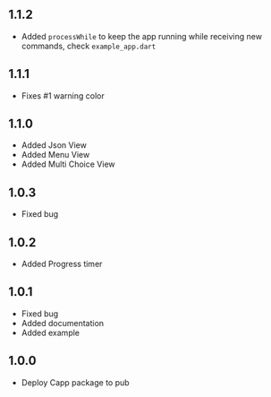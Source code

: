## 1.1.2
- Added `processWhile` to keep the app running while receiving new commands, check `example_app.dart`

## 1.1.1
- Fixes #1 warning color

## 1.1.0
- Added Json View
- Added Menu View
- Added Multi Choice View

## 1.0.3
- Fixed bug

## 1.0.2
- Added Progress timer

## 1.0.1
- Fixed bug
- Added documentation
- Added example

## 1.0.0
- Deploy Capp package to pub